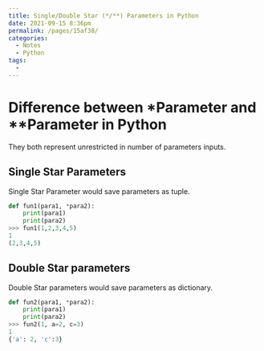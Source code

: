 ```yaml
---
title: Single/Double Star (*/**) Parameters in Python 
date: 2021-09-15 8:36pm
permalink: /pages/15af38/
categories: 
  - Notes
  - Python
tags: 
  - 
---
```


# Difference between *Parameter and **Parameter in Python

They both represent unrestricted in number of parameters inputs.

## Single Star Parameters

Single Star Parameter would save parameters as tuple.

```python
def fun1(para1, *para2):
    print(para1)
    print(para2)
>>> fun1(1,2,3,4,5)
1
(2,3,4,5)
```



## Double Star parameters

Double Star parameters would save parameters as dictionary.

```python
def fun2(para1, *para2):
    print(para1)
    print(para2)
>>> fun2(1, a=2, c=3)
1
{'a': 2, 'c':3}
```

